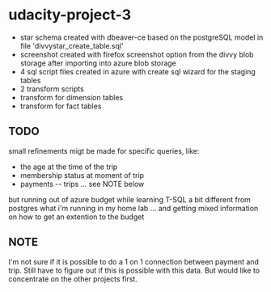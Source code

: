 # udacity-project-3

 * star schema created with dbeaver-ce based on the postgreSQL model in file 'divvystar_create_table.sql'
 * screenshot created with firefox screenshot option from the divvy blob storage after importing into azure blob storage
 * 4 sql script files created in azure with create sql wizard for the staging tables
 * 2 transform scripts 
  * transform for dimension tables
  * transform for fact tables
  

## TODO

small refinements migt be made for specific queries, like:

 - the age at the time of the trip
 - membership status at moment of trip
 - payments -- trips ... see NOTE below 

but running out of azure budget while learning T-SQL a bit different from postgres what i'm running in my home lab ... 
and getting mixed information on how to get an extention to the budget 

 
## NOTE 

I'm not sure if it is possible to do a 1 on 1 connection between payment and trip. 
Still have to figure out if this is possible with this data. But would like to concentrate on the other projects first.

